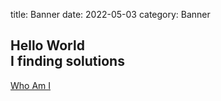 title: Banner
date: 2022-05-03
category: Banner
<!--Hero_Section-->
<div class="inner_wrapper aboutUs-container fadeInLeft animated wow">
  <div class="container">
<section id="hero_section" class="top_cont_outer">
  <div class="hero_wrapper">
    <div class="container">
      <div class="hero_section">
        <div class="row">
          <div class="col-md-12">
            <div class="top_left_cont zoomIn wow animated"> 
              <h2>Hello World<br> <strong>I <i class="fa fa-heart"></i> finding solutions</strong></h2>
                <div class="underline"></div>             
              <a href="#aboutUs" class="read_more2">Who Am I</a> </div>
          </div> 
        </div>
      </div>
    </div>
  </div>
</section>
</div>
</div>
<!--Hero_Section--> 
